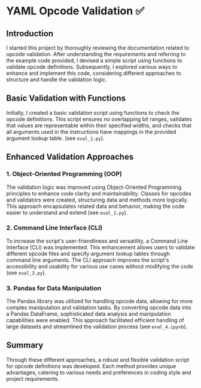 # YAML Opcode Validation ✅

## Introduction

I started this project by thoroughly reviewing the documentation related to opcode validation. After understanding the requirements and referring to the example code provided, I devised a simple script using functions to validate opcode definitions. Subsequently, I explored various ways to enhance and implement this code, considering different approaches to structure and handle the validation logic.

## Basic Validation with Functions

Initially, I created a basic validation script using functions to check the opcode definitions. This script ensures no overlapping bit ranges, validates that values are representable within their specified widths, and checks that all arguments used in the instructions have mappings in the provided argument lookup table. (see `eval_1.py`).

## Enhanced Validation Approaches

### 1. Object-Oriented Programming (OOP)

The validation logic was improved using Object-Oriented Programming principles to enhance code clarity and maintainability. Classes for opcodes and validators were created, structuring data and methods more logically. This approach encapsulates related data and behavior, making the code easier to understand and extend (see `eval_2.py`).

### 2. Command Line Interface (CLI)

To increase the script's user-friendliness and versatility, a Command Line Interface (CLI) was implemented. This enhancement allows users to validate different opcode files and specify argument lookup tables through command line arguments. The CLI approach improves the script's accessibility and usability for various use cases without modifying the code (see `eval_3.py`).

### 3. Pandas for Data Manipulation

The Pandas library was utilized for handling opcode data, allowing for more complex manipulation and validation tasks. By converting opcode data into a Pandas DataFrame, sophisticated data analysis and manipulation capabilities were enabled. This approach facilitated efficient handling of large datasets and streamlined the validation process (see `eval_4.ipynb`).

## Summary

Through these different approaches, a robust and flexible validation script for opcode definitions was developed. Each method provides unique advantages, catering to various needs and preferences in coding style and project requirements.
